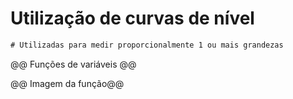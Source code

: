 # Utilização de curvas de nível
```diff
# Utilizadas para medir proporcionalmente 1 ou mais grandezas
```

@@ Funções de variáveis @@

@@ Imagem da função@@
